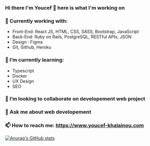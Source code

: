 ### Hi there I'm Youcef 👋 here is what I'm working on 

### :rocket: Currently working with:

- Front-End: React JS, HTML, CSS, SASS, Bootstrap, JavaScript
- Back-End: Ruby on Rails, PostgreSQL, RESTful APIs, JSON
- Design : Figma
- Git, Github, Heroku

### 🌱 I’m currently learning: 
  
- Typescript
- Docker
- UX Design
- SEO

### 👯 I’m looking to collaborate on developement web project  

### 💬 Ask me about web developement

### 📫 How to reach me: https://www.youcef-khalainou.com

[![Anurag's GitHub stats](https://github-readme-stats.vercel.app/api?username=YoucefKhalainou)](https://github.com/anuraghazra/github-readme-stats)


